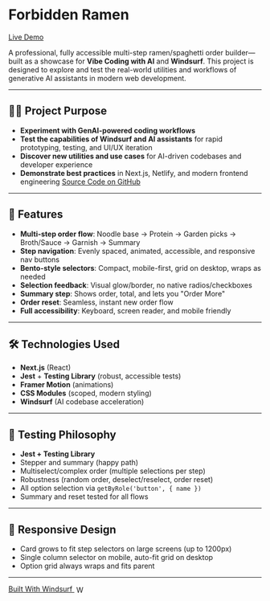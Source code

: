 # Forbidden Ramen

[Live Demo](https://spaghettis.netlify.app/ramen)

A professional, fully accessible multi-step ramen/spaghetti order builder—built as a showcase for **Vibe Coding with AI** and **Windsurf**. This project is designed to explore and test the real-world utilities and workflows of generative AI assistants in modern web development.

---

## 🧑‍💻 Project Purpose
- **Experiment with GenAI-powered coding workflows**
- **Test the capabilities of Windsurf and AI assistants** for rapid prototyping, testing, and UI/UX iteration
- **Discover new utilities and use cases** for AI-driven codebases and developer experience
- **Demonstrate best practices** in Next.js, Netlify, and modern frontend engineering
[Source Code on GitHub](https://github.com/Philip-Walsh/www.spaghettis)

---

## 🚀 Features
- **Multi-step order flow**: Noodle base → Protein → Garden picks → Broth/Sauce → Garnish → Summary
- **Step navigation**: Evenly spaced, animated, accessible, and responsive nav buttons
- **Bento-style selectors**: Compact, mobile-first, grid on desktop, wraps as needed
- **Selection feedback**: Visual glow/border, no native radios/checkboxes
- **Summary step**: Shows order, total, and lets you "Order More"
- **Order reset**: Seamless, instant new order flow
- **Full accessibility**: Keyboard, screen reader, and mobile friendly

---

## 🛠 Technologies Used
- **Next.js** (React)
- **Jest** + **Testing Library** (robust, accessible tests)
- **Framer Motion** (animations)
- **CSS Modules** (scoped, modern styling)
- **Windsurf** (AI codebase acceleration)

---

## 🧪 Testing Philosophy
- **Jest + Testing Library**
- Stepper and summary (happy path)
- Multiselect/complex order (multiple selections per step)
- Robustness (random order, deselect/reselect, order reset)
- All option selection via `getByRole('button', { name })`
- Summary and reset tested for all flows

---

## 📱 Responsive Design
- Card grows to fit step selectors on large screens (up to 1200px)
- Single column selector on mobile, auto-fit grid on desktop
- Option grid always wraps and fits parent

---

<footer>
  <span>
    <a href="https://windsurf.com/refer?referral_code=f181515cf7" target="_blank" rel="noopener noreferrer">
      Built With Windsurf
      <img src="https://windsurf.com/favicon.ico" alt="Windsurf logo" style="display:inline;vertical-align:middle;width:16px;height:16px;margin-left:4px;"/>
    </a>
  </span>
</footer>
